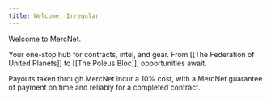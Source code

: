 ```yaml
---
title: Welcome, Irregular
---
```


Welcome to MercNet.

Your one-stop hub for contracts, intel, and gear. From [[The Federation of United Planets]] to [[The Poleus Bloc]], opportunities await. 

Payouts taken through MercNet incur a 10% cost, with a MercNet guarantee of payment on time and reliably for a completed contract.
